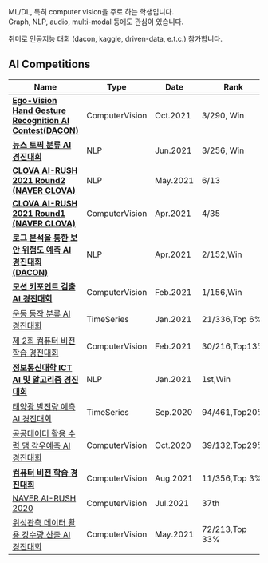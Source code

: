 ML/DL, 특히 computer vision을 주로 하는 학생입니다.  
Graph, NLP, audio, multi-modal 등에도 관심이 있습니다.

취미로 인공지능 대회 (dacon, kaggle, driven-data, e.t.c.) 참가합니다.

## AI Competitions

|Name|Type|Date|Rank|
|---|---|---|---|
|**[Ego-Vision Hand Gesture Recognition AI Contest(DACON)](https://github.com/Kitsunetic/dacon-hand-gesture-public.git)**|ComputerVision|Oct.2021|3/290, Win|
|**[뉴스 토픽 분류 AI 경진대회](https://dacon.io/competitions/official/235747/codeshare/3072)**|NLP|Jun.2021|3/256, Win|
|**[CLOVA AI-RUSH 2021 Round2 (NAVER CLOVA)](https://campaign.naver.com/clova_airush/)**|NLP|May.2021|6/13|
|**[CLOVA AI-RUSH 2021 Round1 (NAVER CLOVA)](https://campaign.naver.com/clova_airush/)**|ComputerVision|Apr.2021|4/35|
|**[로그 분석을 통한 보안 위험도 예측 AI 경진대회 (DACON)](https://www.notion.so/AI-c40fcfd708ad4d66b97f6209eeb2c8e7)**|NLP|Apr.2021|2/152,Win|
|**[모션 키포인트 검출 AI 경진대회](https://www.notion.so/AI-54065ab4da62480f9ea595373c6f6454)**|ComputerVision|Feb.2021|1/156,Win|
|<a href="https://dacon.io/competitions/official/235689/overview/description" target="_blank">운동 동작 분류 AI 경진대회</a>|TimeSeries|Jan.2021|21/336,Top 6%|
|<a href="https://dacon.io/competitions/official/235697/overview/description" target="_blank">제 2회 컴퓨터 비전 학습 경진대회</a>|ComputerVision|Feb.2021|30/216,Top13%|
|<a href="https://programmers.co.kr/competitions/747/2021-seoultech-cse-challenge" target="_blank"><b>정보통신대학 ICT AI 및 알고리즘 경진대회</b></a>|NLP|Jan.2021|1st,Win|
|<a href="https://dacon.io/competitions/official/235680/overview/description" target="_blank">태양광 발전량 예측 AI 경진대회</a>|TimeSeries|Sep.2020|94/461,Top20%|
|<a href="https://dacon.io/competitions/official/235646/overview/description" target="_blank">공공데이터 활용 수력 댐 강우예측 AI 경진대회</a>|ComputerVision|Oct.2020|39/132,Top29%|
|<a href="https://dacon.io/competitions/official/235626/overview/description" target="_blank"><b>컴퓨터 비전 학습 경진대회</b></a>|ComputerVision|Aug.2021|11/356,Top 3%|
|<a href="https://campaign.naver.com/airush/" target="_blank">NAVER AI-RUSH 2020</a>|ComputerVision|Jul.2021|37th|
|<a href="https://dacon.io/competitions/official/235591/overview/description" target="_blank">위성관측 데이터 활용 강수량 산출 AI 경진대회</a>|ComputerVision|May.2021|72/213,Top 33%|

<!--
![ProfileCounter](https://komarev.com/ghpvc/?username=kitsunetic&color=green)  
From 2020.12.28.
-->

<!--
[![Kitsunetic's GitHub stats](https://github-readme-stats.vercel.app/api?username=kitsunetic&count_private=false)](https://github.com/anuraghazra/github-readme-stats)
-->

<!--
![](./img/stat2021-04-14.png)
-->

<!--
[![Top Langs](https://github-readme-stats.vercel.app/api/top-langs/?username=Kitsunetic&layout=compact&bg_color=30,F9A5FF,75C8FF&title_color=E9E9E9&text_color=E9E9E9)](https://github.com/anuraghazra/github-readme-stats)
-->
<!-- Why verilog is first place?? -->
